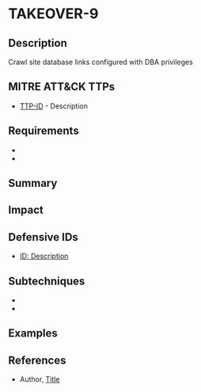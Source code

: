 # TAKEOVER-9

## Description
Crawl site database links configured with DBA privileges

## MITRE ATT&CK TTPs
- [TTP-ID](https://attack.mitre.org/LINK) - Description

## Requirements
-
-

## Summary

## Impact

## Defensive IDs
- [ID: Description](Link)

## Subtechniques
-
-

## Examples


## References
- Author, [Title](URL)